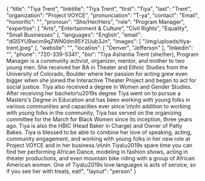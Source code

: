 {
  "title": "Tiya Trent",
  "linktitle": "Tiya Trent",
  "first": "Tiya",
  "last": "Trent",
  "organization": "Project VOYCE",
  "pronunciation": "T-ya",
  "contact": "Email",
  "honorific": "",
  "pronoun": "She/Her/Hers",
  "role": "Program Manager",
  "expertise": [
    "Arts",
    "Entertainment & Culture",
    "Civil Rights",
    "Equality",
    "Small Businesses"
  ],
  "languages": "English",
  "email": "dGl5YUBwcm9qZWN0dm95Y2Uub3Jn",
  "images": [
    "/img/uploads/tiya-trent.jpeg"
  ],
  "website": "",
  "location": [
    "Denver",
    "Jefferson"
  ],
  "linkedin": "",
  "phone": "720-339-5341",
  "bio": "Tiya Ashantia Trent (she/her), Program Manager is a community activist, organizer, mentor, and mother to two young men. She received her BA in Theater and Ethnic Studies from the University of Colorado, Boulder where her passion for acting grew even bigger when she joined the Interactive Theater Project and began to act for social justice. Tiya also received a degree in Women and Gender Studies. After receiving her bachelor\u2019s degree Tiya went on to pursue a Masters's Degree in Education and has been working with young folks in various communities and capacities ever since.\n\nIn addition to working with young folks in the community, Tiya has served on the organizing committee for the March for Black Women since its inception, three years ago. Tiya is also the HBIC (Head Baker in Charge) and Owner of Patty Bakes. Tiya is blessed to be able to combine her love of speaking, acting, community engagement, and working with young folks in her new role at Project VOYCE and in her business.\n\nIn Tiya\u2019s spare time you can find her performing African Dance, modeling in fashion shows, acting in theater productions, and even mountain bike riding with a group of African American women. One of Tiya\u2019s love languages is acts of service, so if you see her with treats, eat!",
  "layout": "person"
}
